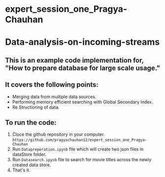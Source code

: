 # expert_session_one_Pragya-Chauhan
# Data-analysis-on-incoming-streams

## This is an example code implementation for, "How to prepare database for large scale usage."
## It covers the following points:
* Merging data from multiple data sources.
* Performing memory efficient searching with Global Secondary Index.
* Re Structioring of data.

## To run the code:
1. Cloce the github repository in your computer. ```https://github.com/pragyachauhan12/expert_session_one_Pragya-Chauhan```
2. Run ```Datapreperation.ipynb``` file which will create two json files in dataStore folder.
3. Run ```Datasearch.ipynb``` file to search for movie titles across the newly created data store.
4. That's it.
